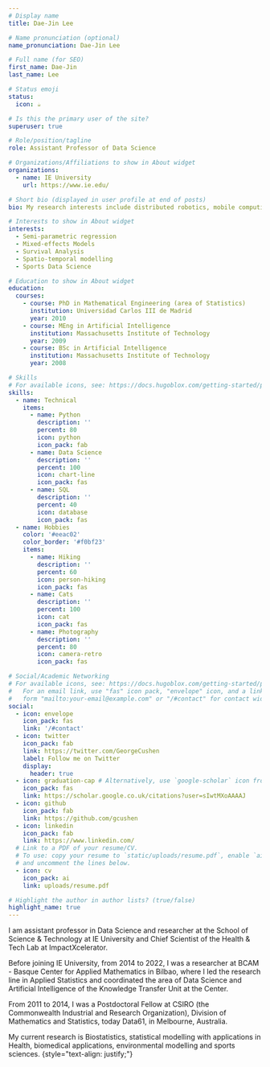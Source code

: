 ```yaml
---
# Display name
title: Dae-Jin Lee

# Name pronunciation (optional)
name_pronunciation: Dae-Jin Lee

# Full name (for SEO)
first_name: Dae-Jin
last_name: Lee

# Status emoji
status:
  icon: ☕️

# Is this the primary user of the site?
superuser: true

# Role/position/tagline
role: Assistant Professor of Data Science

# Organizations/Affiliations to show in About widget
organizations:
  - name: IE University
    url: https://www.ie.edu/

# Short bio (displayed in user profile at end of posts)
bio: My research interests include distributed robotics, mobile computing and programmable matter.

# Interests to show in About widget
interests:
  - Semi-parametric regression
  - Mixed-effects Models
  - Survival Analysis
  - Spatio-temporal modelling
  - Sports Data Science

# Education to show in About widget
education:
  courses:
    - course: PhD in Mathematical Engineering (area of Statistics)
      institution: Universidad Carlos III de Madrid
      year: 2010
    - course: MEng in Artificial Intelligence
      institution: Massachusetts Institute of Technology
      year: 2009
    - course: BSc in Artificial Intelligence
      institution: Massachusetts Institute of Technology
      year: 2008

# Skills
# For available icons, see: https://docs.hugoblox.com/getting-started/page-builder/#icons
skills:
  - name: Technical
    items:
      - name: Python
        description: ''
        percent: 80
        icon: python
        icon_pack: fab
      - name: Data Science
        description: ''
        percent: 100
        icon: chart-line
        icon_pack: fas
      - name: SQL
        description: ''
        percent: 40
        icon: database
        icon_pack: fas
  - name: Hobbies
    color: '#eeac02'
    color_border: '#f0bf23'
    items:
      - name: Hiking
        description: ''
        percent: 60
        icon: person-hiking
        icon_pack: fas
      - name: Cats
        description: ''
        percent: 100
        icon: cat
        icon_pack: fas
      - name: Photography
        description: ''
        percent: 80
        icon: camera-retro
        icon_pack: fas

# Social/Academic Networking
# For available icons, see: https://docs.hugoblox.com/getting-started/page-builder/#icons
#   For an email link, use "fas" icon pack, "envelope" icon, and a link in the
#   form "mailto:your-email@example.com" or "/#contact" for contact widget.
social:
  - icon: envelope
    icon_pack: fas
    link: '/#contact'
  - icon: twitter
    icon_pack: fab
    link: https://twitter.com/GeorgeCushen
    label: Follow me on Twitter
    display:
      header: true
  - icon: graduation-cap # Alternatively, use `google-scholar` icon from `ai` icon pack
    icon_pack: fas
    link: https://scholar.google.co.uk/citations?user=sIwtMXoAAAAJ
  - icon: github
    icon_pack: fab
    link: https://github.com/gcushen
  - icon: linkedin
    icon_pack: fab
    link: https://www.linkedin.com/
  # Link to a PDF of your resume/CV.
  # To use: copy your resume to `static/uploads/resume.pdf`, enable `ai` icons in `params.yaml`,
  # and uncomment the lines below.
  - icon: cv
    icon_pack: ai
    link: uploads/resume.pdf

# Highlight the author in author lists? (true/false)
highlight_name: true
---
```


I am assistant professor in Data Science and researcher at the School of Science & Technology at IE University and Chief Scientist of the Health & Tech Lab at ImpactXcelerator. 

Before joining IE University, from 2014 to 2022, I was a researcher at BCAM - Basque Center for Applied Mathematics in Bilbao, where I led the research line in Applied Statistics and coordinated the area of Data Science and Artificial Intelligence of the Knowledge Transfer Unit at the Center. 

From 2011 to 2014, I was a Postdoctoral Fellow at CSIRO (the Commonwealth Industrial and Research Organization), Division of Mathematics and Statistics, today Data61, in Melbourne, Australia.

My current research is Biostatistics, statistical modelling with applications in Health, biomedical applications, environmental modelling and sports sciences.
{style="text-align: justify;"}
